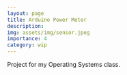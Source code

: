 ```yaml
---
layout: page
title: Arduino Power Meter
description: 
img: assets/img/sensor.jpeg
importance: 4
category: wip
---
```

Project for my Operating Systems class.

